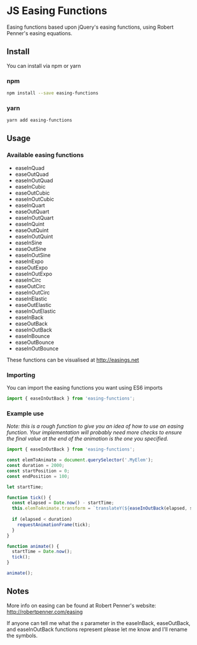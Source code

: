 # JS Easing Functions
Easing functions based upon jQuery's easing functions, using Robert Penner's easing equations.

## Install
You can install via npm or yarn

### npm
```bash
npm install --save easing-functions
```

### yarn
```bash
yarn add easing-functions
```

## Usage
### Available easing functions
* easeInQuad
* easeOutQuad
* easeInOutQuad
* easeInCubic
* easeOutCubic
* easeInOutCubic
* easeInQuart
* easeOutQuart
* easeInOutQuart
* easeInQuint
* easeOutQuint
* easeInOutQuint
* easeInSine
* easeOutSine
* easeInOutSine
* easeInExpo
* easeOutExpo
* easeInOutExpo
* easeInCirc
* easeOutCirc
* easeInOutCirc
* easeInElastic
* easeOutElastic
* easeInOutElastic
* easeInBack
* easeOutBack
* easeInOutBack
* easeInBounce
* easeOutBounce
* easeInOutBounce

These functions can be visualised at http://easings.net

### Importing
You can import the easing functions you want using ES6 imports
```javascript
import { easeInOutBack } from 'easing-functions';
```

### Example use
_Note: this is a rough function to give you an idea of how to use an easing function. Your implementation will probably need more checks to ensure the final value at the end of the animation is the one you specified._
```javascript
import { easeInOutBack } from 'easing-functions';

const elemToAnimate = document.querySelector('.MyElem');
const duration = 2000;
const startPosition = 0;
const endPosition = 100;

let startTime;

function tick() {
  const elapsed = Date.now() - startTime;
  this.elemToAnimate.transform = `translateY(${easeInOutBack(elapsed, startPosition, endPosition, duration)}px)`;
  
  if (elapsed < duration)
    requestAnimationFrame(tick);
  }
}

function animate() {
  startTime = Date.now();
  tick();
}

animate();
```


## Notes
More info on easing can be found at Robert Penner's website: http://robertpenner.com/easing

If anyone can tell me what the _s_ parameter in the easeInBack, easeOutBack, and easeInOutBack functions represent please let me know and I'll rename the symbols.
